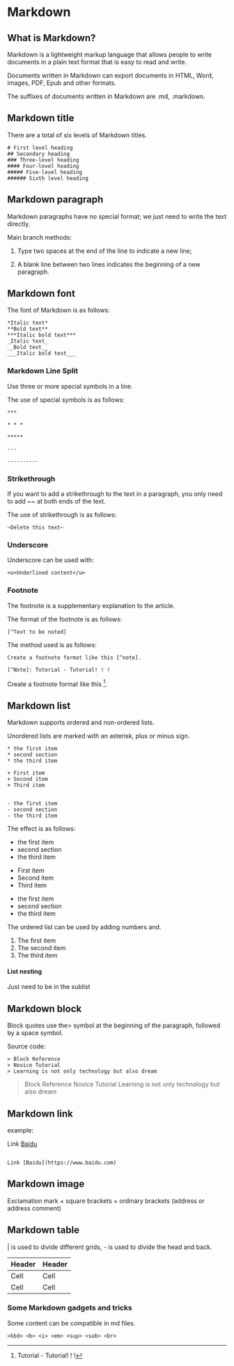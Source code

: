 # Markdown

## What is Markdown?

Markdown is a lightweight markup language that allows people to write documents in a plain text format that is easy to read and write.

Documents written in Markdown can export documents in HTML, Word, images, PDF, Epub and other formats.

The suffixes of documents written in Markdown are .md, .markdown.

## Markdown title

There are a total of six levels of Markdown titles.

```
# First level heading
## Secondary heading
### Three-level heading
#### Four-level heading
##### Five-level heading
###### Sixth level heading

```

## Markdown paragraph

Markdown paragraphs have no special format; we just need to write the text directly.

Main branch methods:
1) Type two spaces at the end of the line to indicate a new line;

2) A blank line between two lines indicates the beginning of a new paragraph.

## Markdown font

The font of Markdown is as follows:

```
*Italic text*
**Bold text**
***Italic bold text***
_Italic text_
__Bold text__
___Italic bold text___
```

### Markdown Line Split

Use three or more special symbols in a line.

The use of special symbols is as follows:

```
***

* * *

*****

---

----------
```

### Strikethrough

If you want to add a strikethrough to the text in a paragraph, you only need to add  ~~ at both ends of the text.

The use of strikethrough is as follows:

```
~Delete this text~
```

### Underscore


Underscore can be used with:
```
<u>Underlined content</u>
```


### Footnote

The footnote is a supplementary explanation to the article.

The format of the footnote is as follows:

```
[^Text to be noted]
```

The method used is as follows:

```
Create a footnote format like this [^note].

[^Note]: Tutorial - Tutorial! ! !
```

Create a footnote format like this [^note].

[^Note]: Tutorial - Tutorial! ! !


## Markdown list

Markdown supports ordered and non-ordered lists.

Unordered lists are marked with an asterisk, plus or minus sign.

```
* the first item
* second section
* the third item

+ First item
+ Second item
+ Third item


- the first item
- second section
- the third item
```

The effect is as follows:
* the first item
* second section
* the third item

+ First item
+ Second item
+ Third item


- the first item
- second section
- the third item

The ordered list can be used by adding numbers and.

1. The first item
2. The second item
3. The third item

#### List nesting

Just need to be in the sublist

## Markdown block

Block quotes use the> symbol at the beginning of the paragraph, followed by a space symbol.

Source code:

```
> Block Reference
> Novice Tutorial
> Learning is not only technology but also dream
```

> Block Reference
> Novice Tutorial
> Learning is not only technology but also dream

## Markdown link

example:

Link [Baidu](https://www.baidu.com)

```

Link [Baidu](https://www.baidu.com)

```

## Markdown image

Exclamation mark + square brackets + ordinary brackets (address or address comment)

## Markdown table

\| is used to divide different grids, \- is used to divide the head and back.

| Header | Header |
| ---- | ---- |
| Cell | Cell |
| Cell | Cell |


### Some Markdown gadgets and tricks

Some content can be compatible in md files.

```
<kbd> <b> <i> <em> <sup> <sub> <br>
```


